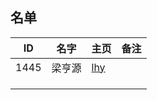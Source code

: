 ## 名单

| ID   | 名字  | 主页 | 备注 |
| ---- | ---- | ---- | ---- |
| 1445 |  梁亨源  |  [lhy](Student/2020-Autumn/Markdown-Git/1445.md)    |      |
|      |      |      |      |
|      |      |      |      |
|      |      |      |      |


